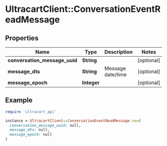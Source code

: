 # UltracartClient::ConversationEventReadMessage

## Properties

| Name | Type | Description | Notes |
| ---- | ---- | ----------- | ----- |
| **conversation_message_uuid** | **String** |  | [optional] |
| **message_dts** | **String** | Message date/time | [optional] |
| **message_epoch** | **Integer** |  | [optional] |

## Example

```ruby
require 'ultracart_api'

instance = UltracartClient::ConversationEventReadMessage.new(
  conversation_message_uuid: null,
  message_dts: null,
  message_epoch: null
)
```

